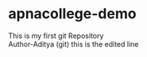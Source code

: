 # apnacollege-demo
This is my first git Repository
<br>
Author-Aditya (git)
this is the edited line
